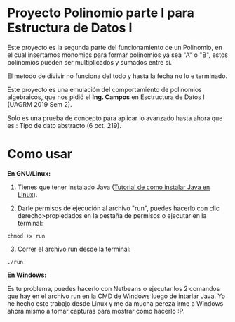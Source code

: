 # Proyecto Polinomio parte I para Estructura de Datos I

Este proyecto es la segunda parte del funcionamiento de un Polinomio, en el cual insertamos monomios para formar polinomios ya sea "A" o "B", estos polinomios pueden ser multiplicados y sumados entre sí.

El metodo de divivir no funciona del todo y hasta la fecha no lo e terminado.

Este proyecto es una emulación del comportamiento de polinomios algebraicos, que nos pidió el **Ing. Campos** en Esctructura de Datos I (UAGRM 2019 Sem 2). 

Solo es una prueba de concepto para aplicar lo avanzado hasta ahora que es : Tipo de dato abstracto (6 oct. 219).



# Como usar

**En GNU/Linux:**

1. Tienes que tener instalado Java ([Tutorial de como instalar Java en Linux](https://ney.one/informatica-mis-primeros-pasos-en-java/)).

2. Darle permisos de ejecución al archivo "run", puedes hacerlo con clic derecho>propiedados en la pestaña de permisos o ejecutar en la terminal:

`chmod +x run`

3. Correr el archivo run desde la terminal:

`./run` 

**En Windows:**

Es tu problema, puedes hacerlo con Netbeans o ejecutar los 2 comandos que hay en el archivo run en la CMD de Windows luego de intarlar Java. Yo he hecho este trabajo desde Linux y me da mucha pereza irme a Windows ahora mismo a tomar capturas para mostrar como hacerlo :P.

